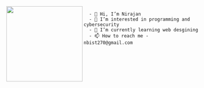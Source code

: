 <img align="left" src="https://user-images.githubusercontent.com/38756870/198891783-b77e52b6-4a93-48a8-bfad-d7fdd34f5a72.gif" width="200px"/>

      - 👋 Hi, I’m Nirajan
      - 👀 I’m interested in programming and cybersecurity
      - 🌱 I’m currently learning web desgining
      - 📫 How to reach me - nbist270@gmail.com




<!---
nbist24k/nbist24k is a ✨ special ✨ repository because its `README.md` (this file) appears on your GitHub profile.
You can click the Preview link to take a look at your changes.
--->
